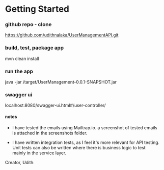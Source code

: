 # Getting Started

### github repo - clone
https://github.com/udithnalaka/UserManagementAPI.git

### build, test, package app
mvn clean install

### run the app
java -jar /target/UserManagement-0.0.1-SNAPSHOT.jar

### swagger ui
localhost:8080/swagger-ui.html#/user-controller/

#### notes
* I have tested the emails using Mailtrap.io. a screenshot of tested emails is attached in the screenshots folder.

* I have written integration tests, as I feel it's more relevant for API testing. Unit tests can also be written
 where there is business logic to test mainly in the service layer. 
 
 Creator,
 Udith